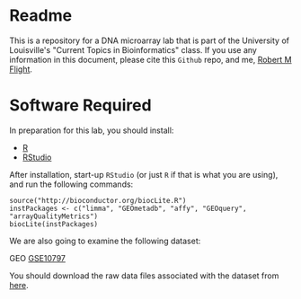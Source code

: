 # Readme

This is a repository for a DNA microarray lab that is part of the University of 
Louisville's "Current Topics in Bioinformatics" class. If you use any information
in this document, please cite this `Github` repo, and me, [Robert M Flight](http://robertmflight.blogspot.com).

# Software Required

In preparation for this lab, you should install:

 * [R](http://r-project.org)
 * [RStudio](http://rstudio.org)

After installation, start-up `RStudio` (or just `R` if that is what you are using),
and run the following commands:

```
source("http://bioconductor.org/biocLite.R")
instPackages <- c("limma", "GEOmetadb", "affy", "GEOquery", "arrayQualityMetrics")
biocLite(instPackages)
```

We are also going to examine the following dataset:

GEO [GSE10797](http://www.ncbi.nlm.nih.gov/geo/query/acc.cgi?acc=GSE10797)

You should download the raw data files associated with the dataset from [here](http://www.ncbi.nlm.nih.gov/geosuppl/?acc=GSE10797).